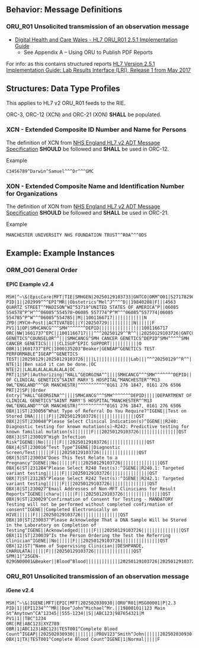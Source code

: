 
## Behavior: Message Definitions

### ORU_R01 Unsolicited transmission of an observation message

- [Digital Health and Care Wales - HL7 ORU_R01 2.5.1 Implementation Guide](DHCW-HL7-v2-5-1-ORUR01-Specification.pdf)
  - See Appendix A – Using ORU to Publish PDF Reports 

For info: as this contains structured reports [HL7 Version 2.5.1 Implementation Guide: Lab Results Interface (LRI), Release 1 from May 2017](https://confluence.hl7.org/download/attachments/25559919/2018%2004%2003%20-%20V2%20LRI%20-%20Ch.%205%20CG%20and%20Code%20System%20Tables.pdf?api=v2)

## Structures: Data Type Profiles

This applies to HL7 v2 ORU_R01 feeds to the RIE.

ORC-3, ORC-12 (XCN) and ORC-21 (XON) **SHALL** be populated.

### XCN - Extended Composite ID Number and Name for Persons

The definition of XCN from [NHS England HL7 v2 ADT Message Specification](https://drive.google.com/drive/folders/1FRkyZvWpZB1nCKbvQbo-eW_q9VtlR3Ws) **SHOULD** be followed and **SHALL** be used in ORC-12.

Example

```
C3456789^Darwin^Samuel^^^Dr^^^GMC
```

### XON - Extended Composite Name and Identification Number for Organizations

The definition of XON from [NHS England HL7 v2 ADT Message Specification](https://drive.google.com/drive/folders/1FRkyZvWpZB1nCKbvQbo-eW_q9VtlR3Ws) **SHOULD** be followed and **SHALL** be used in ORC-21.

Example

```aiignore
MANCHESTER UNIVERSITY NHS FOUNDATION TRUST^^R0A^^^ODS
```


## Example: Example Instances

### ORM_O01 General Order

#### EPIC Example v2.4

```
MSH|^~\&|EpicCare|MFT|TIE|SMHGEN|20250129103733|GNTCO|ORM^O01|527178290|T|2.4|||AL|NE
PID|1||202999^^^EPI^MR||Obstetrics^Mel^J^^^^D||19840208|F|||4563 QUARTZ STREET^^MADISON^WI^53719^UNITED STATES OF AMERICA^P||06085 554578^P^H^^^06085^554578~06085 557774^P^M^^^06085^557774|06085 554785^P^W^^^06085^554785||M||1001166717||||||||||||N
ZPD||MYCH~Post||ACTIVATED|||Y|20250729||||||||||N||||||F
PV1|1|OP|SMHCANCG^^^SMH^^^^^^^DEPID||||||||||||||||1001166717
ORC|NW|1601737^EPC||1001166717|||^^^20250129^^R^^||20250129103726|GNTCO^MEDICAL GENETICS^COUNSELOR^^|||SMHCANCG^SMH CANCER GENETICS^DEPID^SMH^^^^^SMH CANCER GENETICS|||||CLISUP^EPIC SUPPORT|||||||||||O
OBR|1|1601737^EPC|1000135203^Beaker|GENEAP^GENETICS TEST PERFORMABLE^IGEAP^^GENETICS TEST||20250129|20250129103726||||L|||||||||||||Lab|||^^^20250129^^R^^|||||||||20250129
NTE|1||Ben said it can be done.|OC
NTE|2||LALALALALALALALA|OC
PRT|1|SP||Authorizing|^HALL^GEORGINA^^||||SMHCANCG^^^SMH^^^^^^^DEPID|||||DEPARTMENT OF CLINICAL GENETICS^SAINT MARY'S HOSPITAL^MANCHESTER^^M13 9WL^ENGLAND^^^GR MANCHESTR|^^^^^^^^^^^0161 276 1847, 0161 276 6506
PRT|2|SP||Order Entry|^HALL^GEORGINA^^||||SMHCANCG^^^SMH^^^^^^^DEPID|||||DEPARTMENT OF CLINICAL GENETICS^SAINT MARY'S HOSPITAL^MANCHESTER^^M13 9WL^ENGLAND^^^GR MANCHESTR|^^^^^^^^^^^0161 276 1847, 0161 276 6506
OBX|1|ST|230056^What Type of Referral Do You Require?^IGENE||Test on Stored DNA||||||F|||20250129103726|||||||||||||||QST
OBX|2|ST|230048^Please Select Clinical Indication(s)^IGENE||R240: Diagnostic testing for known mutation(s)~R242: Predictive testing for known familial mutation(s)||||||F|||20250129103726|||||||||||||||QST
OBX|3|ST|230019^High Infection Risk^IGENE||No||||||F|||20250129103726|||||||||||||||QST
OBX|4|ST|230016^Test Type^IGENE||Diagnostic Screen/Test||||||F|||20250129103726|||||||||||||||QST
OBX|5|ST|230034^Does This Test Relate to a Pregnancy^IGENE||No||||||F|||20250129103726|||||||||||||||QST
OBX|6|ST|231284^Please Select R240 Test(s):^IGENE||R240.1: Targeted variant testing||||||F|||20250129103726|||||||||||||||QST
OBX|7|ST|231285^Please Select R242 Test(s):^IGENE||R242.1: Targeted variant testing||||||F|||20250129103726|||||||||||||||QST
OBX|8|ST|230027^Email Addresses of Non-MFT Clinicians for Result Reports^IGENE||charu||||||F|||20250129103726|||||||||||||||QST
OBX|9|ST|230029^Confirmation of Consent for Testing - MANDATORY Testing will not be performed without completed confirmation of consent^IGENE||Completed Electronically on HIVE||||||F|||20250129103726|||||||||||||||QST
OBX|10|ST|230037^Please Acknowledge That a DNA Sample Will be Stored in the Laboratory on Completion of Testing^IGENE||Acknowledged||||||F|||20250129103726|||||||||||||||QST
OBX|11|ST|230039^Is the Person Ordering the Test the Referring Clinician^IGENE||No||||||F|||20250129103726|||||||||||||||QST
OBX|12|ST|^Name of Supervising Clinician||DESHPANDE, CHARULATA||||||F|||20250129103726|||||||||||||||QST
SPM|1|^25GEN-029GN00001&Beaker||Blood^Blood|||||||||||||20250129103726|20250129103727||Y|||||||||||||||S
```

### ORU_R01 Unsolicited transmission of an observation message

#### iGene v2.4

```
MSH|^~\&|IGENE|MFT|EPIC|MFT|202502030930||ORU^R01|MSG00001|P|2.3
PID|1||EPI1234^^^MR||Doe^John^Michael^Mr.||19800101|123 Main St^Anytown^CA^12345||555-1234||S||ABC123|987654321|M
PV1|1||TBC^1234
ORC|RE|ABC123|XYZ789
OBR|1|ABC123|ABC123|TEST001^Complete Blood Count^IGEAP||202502030930|||||||||PROV123^Smith^John||||||202502030930
OBX|1|TX|TEST001^Complete Blood Count^IGENE|1|Normal|||||F
```

